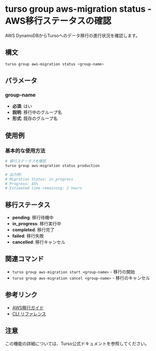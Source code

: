 # turso group aws-migration status - AWS移行ステータスの確認

AWS DynamoDBからTursoへのデータ移行の進行状況を確認します。

## 構文

```bash
turso group aws-migration status <group-name>
```

## パラメータ

### group-name
- **必須**: はい
- **説明**: 移行中のグループ名
- **形式**: 既存のグループ名

## 使用例

### 基本的な使用方法

```bash
# 移行ステータスを確認
turso group aws-migration status production

# 出力例:
# Migration Status: in_progress
# Progress: 45%
# Estimated time remaining: 2 hours
```

## 移行ステータス

- **pending**: 移行待機中
- **in_progress**: 移行実行中
- **completed**: 移行完了
- **failed**: 移行失敗
- **cancelled**: 移行キャンセル

## 関連コマンド

- `turso group aws-migration start <group-name>` - 移行の開始
- `turso group aws-migration cancel <group-name>` - 移行のキャンセル

## 参考リンク

- [AWS移行ガイド](../../help/aws-migration.md)
- [CLI リファレンス](../README.md)

## 注意

この機能の詳細については、Turso公式ドキュメントを参照してください。
